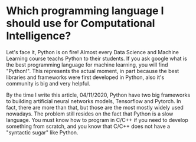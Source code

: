 
# Which programming language I should use for Computational Intelligence?

Let's face it, Python is on fire! Almost every Data Science and Machine Learning course teachs Python to their students. 
If you ask google what is the best programming language for machine learning, you will find "Python!". 
This represents the actual moment, in part because the best libraries and frameworks were first developed in Python, 
also it's community is big and very helpful. 


By the time I write this article, 04/11/2020, Python have two big frameworks to building artificial neural networks models, Tensorflow and Pytorch. 
In fact, there are more than that, but those are the most mostly widely used nowadays. The problem still resides on the fact that Python is a slow language. 
You must know how to program in C/C++ if you need to develop something from scratch, and you know that C/C++ does not have a "syntactic sugar" like Python. 

